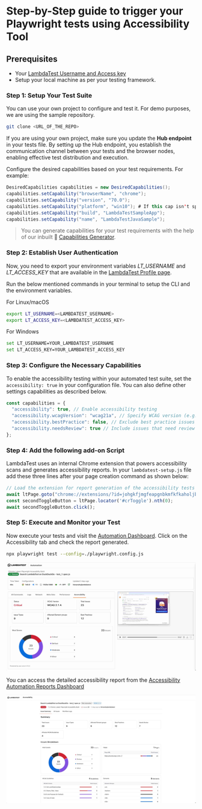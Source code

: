 # Step-by-Step guide to trigger your Playwright tests using Accessibility Tool

## Prerequisites

- Your [LambdaTest Username and Access key](/support/docs/using-environment-variables-for-authentication-credentials/)
- Setup your local machine as per your testing framework.

### Step 1: Setup Your Test Suite

You can use your own project to configure and test it. For demo purposes, we are using the sample repository.

```bash
git clone <URL_OF_THE_REPO>
```

If you are using your own project, make sure you update the **Hub endpoint** in your tests file. By setting up the Hub endpoint, you establish the communication channel between your tests and the browser nodes, enabling effective test distribution and execution.

Configure the desired capabilities based on your test requirements. For example:

```java
DesiredCapabilities capabilities = new DesiredCapabilities();
capabilities.setCapability("browserName", "chrome");
capabilities.setCapability("version", "70.0");
capabilities.setCapability("platform", "win10"); # If this cap isn't specified, it will just get the any available one
capabilities.setCapability("build", "LambdaTestSampleApp");
capabilities.setCapability("name", "LambdaTestJavaSample");
```

> You can generate capabilities for your test requirements with the help of our inbuilt 🔗 [Capabilities Generator](https://www.lambdatest.com/capabilities-generator/).

### Step 2: Establish User Authentication

Now, you need to export your environment variables *LT_USERNAME* and *LT_ACCESS_KEY* that are available in the [LambdaTest Profile page](https://accounts.lambdatest.com/detail/profile).

Run the below mentioned commands in your terminal to setup the CLI and the environment variables.

For Linux/macOS

```bash
export LT_USERNAME=<LAMBDATEST_USERNAME>
export LT_ACCESS_KEY=<LAMBDATEST_ACCESS_KEY>
```

For Windows

```bash
set LT_USERNAME=YOUR_LAMBDATEST_USERNAME
set LT_ACCESS_KEY=YOUR_LAMBDATEST_ACCESS_KEY
```

### Step 3: Configure the Necessary Capabilities

To enable the accessibility testing within your automated test suite, set the `accessibility: true` in your configuration file. You can also define other settings capabilities as described below.

```javascript
const capabilities = {
  "accessibility": true, // Enable accessibility testing
  "accessibility.wcagVersion": "wcag21a", // Specify WCAG version (e.g., WCAG 2.1 Level A)
  "accessibility.bestPractice": false, // Exclude best practice issues from results
  "accessibility.needsReview": true // Include issues that need review
};
```

### Step 4: Add the following add-on Script

LambdaTest uses an internal Chrome extension that powers accessibility scans and generates accessibility reports. In your `lambdatest-setup.js` file add these three lines after your page creation command as shown below:

```javascript
// Load the extension for report generation of the accessibility tests
await ltPage.goto("chrome://extensions/?id=johgkfjmgfeapgnbkmfkfkaholjbcnah");
const secondToggleButton = ltPage.locator('#crToggle').nth(0); 
await secondToggleButton.click();
```

### Step 5: Execute and Monitor your Test

Now execute your tests and visit the [Automation Dashboard](https://accounts.lambdatest.com/dashboard). Click on the Accessibility tab and check the report generated.

```bash
npx playwright test --config=./playwright.config.js
```

<img src="images/playwright-accessibility-1.png"> <br />

You can access the detailed accessibility report from the [Accessibility Automation Reports Dashboard](https://accessibility.lambdatest.com/automation)

<img src="images/playwright-accessibility.png">
